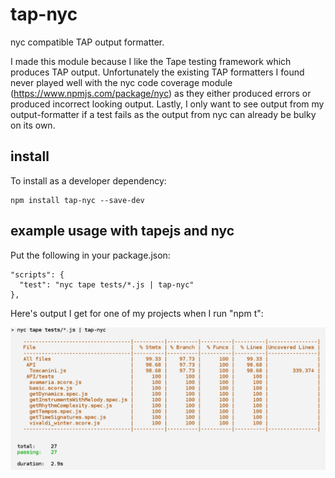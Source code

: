 # tap-nyc
nyc compatible TAP output formatter. 

I made this module because I like the Tape testing framework which produces
TAP output. Unfortunately the existing TAP formatters I found never played well with the nyc code coverage module 
(https://www.npmjs.com/package/nyc)
as they either produced errors or produced incorrect looking output. Lastly, I only want to see output from my
output-formatter if a test fails as the output from nyc can already be bulky on its own.

## install
To install as a developer dependency:

    npm install tap-nyc --save-dev

## example usage with tapejs and nyc
Put the following in your package.json:

    "scripts": {
      "test": "nyc tape tests/*.js | tap-nyc"
    },
    
Here's output I get for one of my projects when I run "npm t":

![](https://raw.githubusercontent.com/MegaArman/npm_images/master/tapnyc.png)

